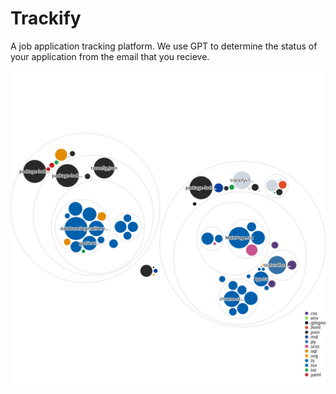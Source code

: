 # Trackify
A job application tracking platform.
We use GPT to determine the status of your application from the email that you recieve.

![Visualization of this repo](./diagram.svg)